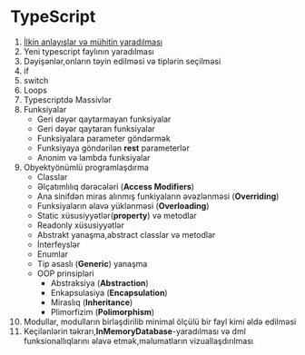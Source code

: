 # TypeScript

 1. [İlkin anlayışlar və mühitin yaradılması](/docs/intro.md)
 2. Yeni typescript faylının yaradılması
 3. Dəyişənlər,onların təyin edilməsi və tiplərin seçilməsi
 4. if
 5. switch
 6. Loops
 7. Typescriptdə Massivlər
 8. Funksiyalar
    - Geri dəyər qaytarmayan funksiyalar
    - Geri dəyər qaytaran funksiyalar
    - Funksiyalara parameter göndərmək
    - Funksiyaya göndərilən **rest** parameterlər
    - Anonim və lambda funksiyalar
 9. Obyektyönümlü programlaşdırma  
    - Classlar  
    - Əlçatımlılıq dərəcələri (**Access Modifiers**)  
    - Ana sinifdən miras alınmış funkiyaların əvəzlənməsi (**Overriding**)  
    - Funksiyaların əlavə yüklənməsi (**Overloading**)  
    - Static xüsusiyyətlər(**property**) və metodlar  
    - Readonly xüsusiyyətlər  
    - Abstrakt yanaşma,abstract classlar və metodlar  
    - İnterfeyslər  
    - Enumlar  
    - Tip əsaslı (**Generic**) yanaşma  
    - OOP prinsipləri  
        - Abstraksiya (**Abstraction**)  
        - Enkapsulasiya (**Encapsulation**)
        - Miraslıq (**Inheritance**)
        - Plimorfizim (**Polimorphism**)
 10. Modullar, modulların birləşdirilib minimal ölçülü bir fayl kimi əldə edilməsi
 11. Keçilənlərin təkrarı,**InMemoryDatabase**-yaradılması və dml funksionallıqlarını əlavə etmək,məlumatların vizuallaşdırılması